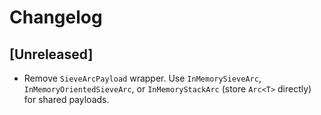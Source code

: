# Changelog

## [Unreleased]

- Remove `SieveArcPayload` wrapper. Use `InMemorySieveArc`, `InMemoryOrientedSieveArc`, or `InMemoryStackArc` (store `Arc<T>` directly) for shared payloads.
